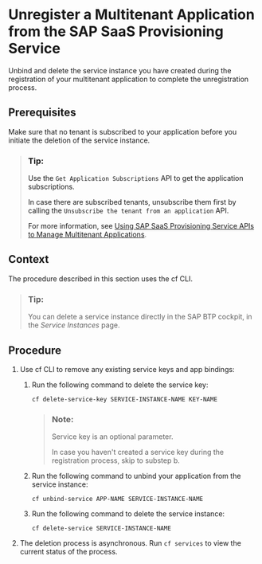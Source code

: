 <!-- loioc41b03aad96147daa284f9f5cb2952c6 -->

# Unregister a Multitenant Application from the SAP SaaS Provisioning Service

Unbind and delete the service instance you have created during the registration of your multitenant application to complete the unregistration process.



<a name="loioc41b03aad96147daa284f9f5cb2952c6__prereq_gk5_vsj_vkb"/>

## Prerequisites

Make sure that no tenant is subscribed to your application before you initiate the deletion of the service instance.

> ### Tip:  
> Use the `Get Application Subscriptions` API to get the application subscriptions.
> 
> In case there are subscribed tenants, unsubscribe them first by calling the `Unsubscribe the tenant from an application` API.
> 
> For more information, see [Using SAP SaaS Provisioning Service APIs to Manage Multitenant Applications](Using_SAP_SaaS_Provisioning_Service_APIs_to_Manage_Multitenant_Applications_ed08c7d.md).



## Context

The procedure described in this section uses the cf CLI.

> ### Tip:  
> You can delete a service instance directly in the SAP BTP cockpit, in the *Service Instances* page.



## Procedure

1.  Use cf CLI to remove any existing service keys and app bindings:

    1.  Run the following command to delete the service key:

        ```nocode
        cf delete-service-key SERVICE-INSTANCE-NAME KEY-NAME
        ```

        > ### Note:  
        > Service key is an optional parameter.
        > 
        > In case you haven't created a service key during the registration process, skip to substep b.

    2.  Run the following command to unbind your application from the service instance:

        ```nocode
        cf unbind-service APP-NAME SERVICE-INSTANCE-NAME
        ```

    3.  Run the following command to delete the service instance:

        ```
        cf delete-service SERVICE-INSTANCE-NAME
        ```


2.  The deletion process is asynchronous. Run `cf services` to view the current status of the process.


